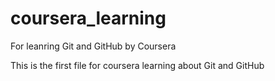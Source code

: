 # coursera_learning
For leanring Git and GitHub by Coursera

This is the first file for coursera learning about Git and GitHub

